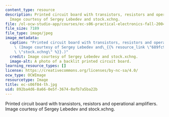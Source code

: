 ```yaml
---
content_type: resource
description: Printed circuit board with transistors, resistors and operational amplifiers.
  Image courtesy of Sergey Lebedev and stock.xchng.
file: /ol-ocw-studio-app/courses/ec-s06-practical-electronics-fall-2004/892ba4d68a660e5f36740afb7a5ba22b_ec-s06f04-th.jpg
file_size: 7189
file_type: image/jpeg
image_metadata:
  caption: "Printed circuit board with transistors, resistors and operational amplifiers.\
    \ (Image courtesy of Sergey Lebedev and\_{{% resource_link \"689fc9ec-e62d-498b-973b-53fb365bd59d\"\
    \ \"stock.xchng\" %}}.)"
  credit: Image courtesy of Sergey Lebedev and stock.xchng.
  image-alt: A photo of a backlit printed circuit board.
learning_resource_types: []
license: https://creativecommons.org/licenses/by-nc-sa/4.0/
ocw_type: OCWImage
resourcetype: Image
title: ec-s06f04-th.jpg
uid: 892ba4d6-8a66-0e5f-3674-0afb7a5ba22b
---
```

Printed circuit board with transistors, resistors and operational amplifiers. Image courtesy of Sergey Lebedev and stock.xchng.